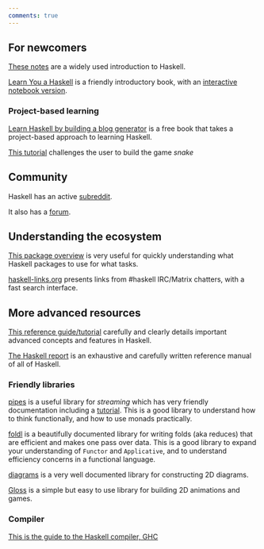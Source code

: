 ```yaml
---
comments: true
---
```


## For newcomers

[These notes](https://www.seas.upenn.edu/~cis1940/fall16/lectures/01-intro.html) are a widely used introduction to Haskell.

[Learn You a Haskell](http://learnyouahaskell.com/) is a friendly introductory book, with an [interactive notebook version](https://github.com/IHaskell/learn-you-a-haskell-notebook).

### Project-based learning

[Learn Haskell by building a blog generator](https://lhbg-book.link) is a free book that takes a project-based approach to learning Haskell.

[This tutorial](https://github.com/lsmor/snake-fury#snake-fury) challenges the user to build the game *snake* 

## Community

Haskell has an active [subreddit](https://www.reddit.com/r/haskell/).

It also has a [forum](https://discourse.haskell.org/).

## Understanding the ecosystem

[This package overview](https://github.com/Gabriella439/post-rfc/blob/main/sotu.md) is very useful for quickly understanding what Haskell packages to use for what tasks.

[haskell-links.org](https://haskell-links.org) presents links from #haskell IRC/Matrix chatters, with a fast search interface.




## More advanced resources

[This reference guide/tutorial](https://smunix.github.io/dev.stephendiehl.com/hask/tutorial.pdf) carefully and clearly details important advanced concepts and features in Haskell.

[The Haskell report](https://www.haskell.org/onlinereport/haskell2010/) is an exhaustive and carefully written reference manual of all of Haskell.

### Friendly libraries

[pipes](https://hackage.haskell.org/package/pipes) is a useful library for *streaming* which has very friendly documentation including a [tutorial](https://hackage.haskell.org/package/pipes-4.3.16/docs/Pipes-Tutorial.html). This is a good library to understand how to think functionally, and how to use monads practically.

[foldl](https://hackage.haskell.org/package/foldl) is a beautifully documented library for writing folds (aka reduces) that are efficient and makes one pass over data. This is a good library to expand your understanding of `Functor` and `Applicative`, and to understand efficiency concerns in a functional language.

[diagrams](https://archives.haskell.org/projects.haskell.org/diagrams/) is a very well documented library for constructing 2D diagrams.

[Gloss](https://hackage.haskell.org/package/gloss) is a simple but easy to use library for building 2D animations and games.

### Compiler

[This is the guide to the Haskell compiler, GHC](https://ghc.gitlab.haskell.org/ghc/doc/users_guide/)
